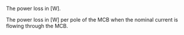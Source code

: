 The power loss in [W].


<!-- comment -->


The power loss in [W] per pole of the MCB when the nominal current is flowing through the MCB.

